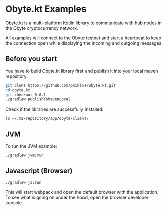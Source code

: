 # Obyte.kt Examples

Obyte.kt is a multi-platform Kotlin library to communicate with hub nodes in the Obyte cryptocurrency network.

All examples will connect to the Obyte testnet and start a heartbeat to keep the connection open while displaying the incoming and outgoing messages.

## Before you start

You have to build Obyte.kt library first and publish it into your local maven repository:

```bash
git clone https://github.com/pmiklos/obyte.kt.git
cd obyte.kt
git checkout 0.0.1
./gradlew publishToMavenLocal
```
Check if the libraries are successfully installed:
```bash
ls ~/.m2/repository/app/obyte/client/
```
## JVM

To run the JVM example:

```bash
./gradlew jvm:run
```

## Javascript (Browser) 

```bash
./gradlew js:run
```
This will start webpack and open the default browser with the application. To see what is going on under the hood, open the browser developer console.
